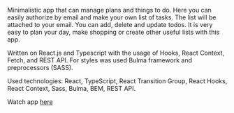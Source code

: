 Minimalistic app that can manage plans and things to do. Here you can easily authorize by email and make your own list of tasks. The list will be attached to your email. You can add, delete and update todos. It is very easy to plan your day, make shopping or create other useful lists with this app.

Written on React.js and Typescript with the usage of Hooks, React Context, Fetch, and REST API. For styles was used Bulma framework and preprocessors (SASS).

Used technologies: React, TypeScript, React Transition Group, React Hooks, React Context, Sass, Bulma, BEM, REST API.

Watch app [here](https://anna-shapovalova.github.io/react_todo-application-with-api/)

